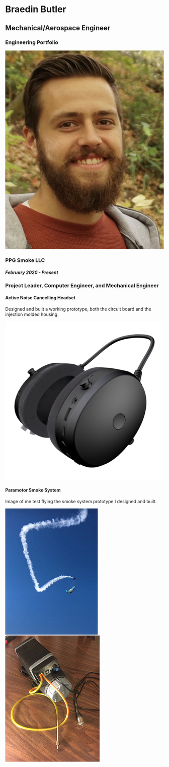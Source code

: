 # Braedin Butler 
## Mechanical/Aerospace Engineer
### Engineering Portfolio 

![Profile Picture](./IMG_1514.png)


### PPG Smoke LLC
##### February 2020 - Present
### Project Leader, Computer Engineer, and Mechanical Engineer
#### Active Noise Cancelling Headset
Designed and built a working prototype, both the circuit board and the injection molded housing.

![ANC Headset](./headset_render.png)

#### Paramotor Smoke System
Image of me test flying the smoke system prototype I designed and built.

![Smoke2](./smoke_system2_smaller.png) ![Smoke](./smoke_system_smaller.png) 
